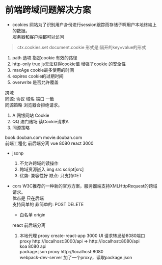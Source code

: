 # 前端跨域问题解决方案

  - cookies
  网站为了识别用户身份进行session跟踪而存储子啊用户本地终端上的数据。<br>
  服务器和客户端都可以访问
  >ctx.cookies.set  document.cookie 形式是;隔开的key=value的形式
  1. path 选项
    指定cookie 有效的路径
  2. http-only
    true js无法获得cookie值 增强了cookie 的安全性
  3. maxAge
    cookie最多使用的时间
  4. expires
    cookie的过期时间
  5. overwrite
    是否允许覆盖

  跨域<br>
  同源: 协议 域名 端口 一致<br>
  同源策略 浏览器会拒绝请求。<br>
  1. A 网银网站 Cookie
  2. QQ 澳门赌场 读Cookie请求A
  3. 同源策略

  book.douban.com movie.douban.com<br>
  前端工程化 前后端分离 vue 8080 react 3000
- jsonp
  1. 不允许跨域的读操作
  2. 跨域资源嵌入 img src script[src]
  3. 优势: 兼容性好 缺点: 只支持GET
- cors
  W3C推荐的一种新的官方方案，服务器端支持XMLHttpRequest的跨域请求。<br>
  优点是 只在后端<br>
  支持简单的  非简单的: POST DELETE<br>
  - 白名单 origin

  react 前后端分离
  1. 本地代理 proxy
  create-react-app 3000 UI 请求转发给8080端口<br>
  proxy http://localhost:3000/api => http://localhost:8080/api<br>
  koa 8080 api<br>
  package.json proxy http://localhost:8080<br>
  webpack-dev-server 加了一个proxy，读取package.json